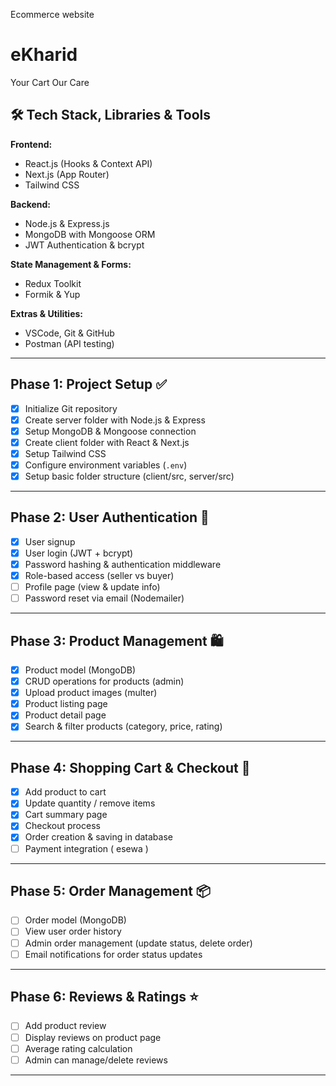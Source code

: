 Ecommerce website
# eKharid
Your Cart Our Care

## 🛠 Tech Stack, Libraries & Tools
**Frontend:**
- React.js (Hooks & Context API)
- Next.js (App Router)
- Tailwind CSS


**Backend:**
- Node.js & Express.js
- MongoDB with Mongoose ORM
- JWT Authentication & bcrypt
<!-- - Nodemailer -->

**State Management & Forms:**
- Redux Toolkit
- Formik & Yup

**Extras & Utilities:**
<!-- - Socket.io (Real-time notifications)   -->
<!-- - Cloudinary / AWS S3 (Image upload)   -->
- VSCode, Git & GitHub
- Postman (API testing)

---

## Phase 1: Project Setup ✅
- [x] Initialize Git repository
- [x] Create server folder with Node.js & Express
- [x] Setup MongoDB & Mongoose connection
- [x] Create client folder with React & Next.js
- [x] Setup Tailwind CSS
- [x] Configure environment variables (`.env`)
- [x] Setup basic folder structure (client/src, server/src)

---

## Phase 2: User Authentication 🔐
- [x] User signup
- [x] User login (JWT + bcrypt)
- [x] Password hashing & authentication middleware
- [x] Role-based access (seller vs buyer)
- [ ] Profile page (view & update info)
- [ ] Password reset via email (Nodemailer)

---

## Phase 3: Product Management 🛍️
- [x] Product model (MongoDB)
- [x] CRUD operations for products (admin)
- [x] Upload product images (multer)
- [x] Product listing page
- [x] Product detail page
- [x] Search & filter products (category, price, rating)

---

## Phase 4: Shopping Cart & Checkout 🛒
- [x] Add product to cart
- [x] Update quantity / remove items
- [x] Cart summary page
- [x] Checkout process
- [x] Order creation & saving in database
- [ ] Payment integration ( esewa )

---

## Phase 5: Order Management 📦
- [ ] Order model (MongoDB)
- [ ] View user order history
- [ ] Admin order management (update status, delete order)
- [ ] Email notifications for order status updates

---

## Phase 6: Reviews & Ratings ⭐
- [ ] Add product review
- [ ] Display reviews on product page
- [ ] Average rating calculation
- [ ] Admin can manage/delete reviews

---

<!-- ## Phase 7: Real-Time Features & Extras ⚡
- [ ] Real-time notifications (Socket.io)
- [ ] Wishlist / Favorites feature
- [ ] Admin dashboard with analytics (React Chart.js)
- [ ] Search suggestions / autocomplete
- [ ] Responsive UI for desktop & mobile

---

## Phase 8: Testing & Deployment 🚀
- [ ] Test all API endpoints
- [ ] Test frontend functionality
- [ ] Fix bugs & edge cases
- [ ] Deploy backend (Heroku / Render / Railway)
- [ ] Deploy frontend (Vercel / Netlify)
- [ ] Add SSL, environment variables, and production configs
 -->

